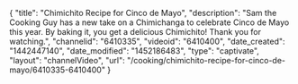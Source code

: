 {
    "title": "Chimichito Recipe for Cinco de Mayo",
    "description": "Sam the Cooking Guy has a new take on a Chimichanga to celebrate Cinco de Mayo this year. By baking it, you get a delicious Chimichito! Thank you for watching.",
    "channelid": "6410335",
    "videoid": "6410400",
    "date_created": "1442447140",
    "date_modified": "1452186483",
    "type": "captivate",
    "layout": "channelVideo",
    "url": "\/cooking\/chimichito-recipe-for-cinco-de-mayo\/6410335-6410400"
}